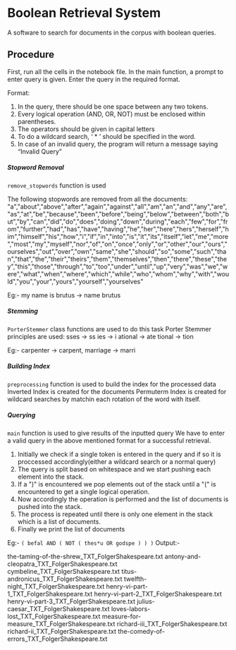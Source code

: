 # Boolean Retrieval System

A software to search for documents in the corpus with boolean queries.

## Procedure
First, run all the cells in the notebook file. In the main function, a prompt to enter query is given.
Enter the query in the required format.

Format:
1. In the query, there should be one space between any two tokens.
2. Every logical operation (AND, OR, NOT) must be enclosed within parentheses.
3. The operators should be given in capital letters
4. To do a wildcard search, ‘ * ’ should be specified in the word.
5. In case of an invalid query, the program will return a message saying “Invalid Query”

##### Stopword Removal
`remove_stopwords` function is used

The following stopwords are removed from all the documents: "a","about","above","after","again","against","all","am","an","and","any","are","as","at","be","because","been","before","being","below","between","both","but","by","can","did","do","does","doing","down","during","each","few","for","from","further","had","has","have","having","he","her","here","hers","herself","him","himself","his","how","i","if","in","into","is","it","its","itself","let","me","more","most","my","myself","nor","of","on","once","only","or","other","our","ours","ourselves","out","over","own","same","she","should","so","some","such","than","that","the","their","theirs","them","themselves","then","there","these","they","this","those","through","to","too","under","until","up","very","was","we","were","what","when","where","which","while","who","whom","why","with","would","you","your","yours","yourself","yourselves"

Eg:- my name is brutus -> name brutus

##### Stemming
`PorterStemmer` class functions are used to do this task
Porter Stemmer principles are used:
sses -> ss
ies -> i
ational -> ate
tional -> tion

Eg:- carpenter -> carpent, marriage -> marri

##### Building Index
`preprocessing` function is used to build the index for the processed data
Inverted Index is created for the documents
Permuterm Index is created for wildcard searches by matchin each rotation of the word with itself.

##### Querying
`main` function is used to give results of the inputted query
We have to enter a valid query in the above mentioned format for a successful retrieval.
1. Initially we check if a single token is entered in the query and if so it is proccessed accordingly(either a wildcard search or a normal query)
2. The query is split based on whitespace and we start pushing each element into the stack.
3. If a ")" is encountered we pop elements out of the stack until a "(" is encountered to get a single logical operation.
4. Now accordingly the operation is performed and the list of documents is pushed into the stack.
5. The process is repeated until there is only one element in the stack which is a list of documents.
6. Finally we print the list of documents

Eg:- `( befal AND ( NOT ( thes*u OR godspe ) ) )`
Output:- 

the-taming-of-the-shrew_TXT_FolgerShakespeare.txt
antony-and-cleopatra_TXT_FolgerShakespeare.txt
cymbeline_TXT_FolgerShakespeare.txt
titus-andronicus_TXT_FolgerShakespeare.txt
twelfth-night_TXT_FolgerShakespeare.txt
henry-vi-part-1_TXT_FolgerShakespeare.txt
henry-vi-part-2_TXT_FolgerShakespeare.txt
henry-vi-part-3_TXT_FolgerShakespeare.txt
julius-caesar_TXT_FolgerShakespeare.txt
loves-labors-lost_TXT_FolgerShakespeare.txt
measure-for-measure_TXT_FolgerShakespeare.txt
richard-iii_TXT_FolgerShakespeare.txt
richard-ii_TXT_FolgerShakespeare.txt
the-comedy-of-errors_TXT_FolgerShakespeare.txt